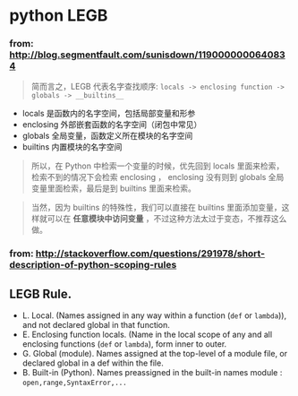# python LEGB #

### from: http://blog.segmentfault.com/sunisdown/1190000000640834


>简而言之，LEGB 代表名字查找顺序: ``locals -> enclosing function -> globals -> __builtins__``

* locals 是函数内的名字空间，包括局部变量和形参
* enclosing 外部嵌套函数的名字空间（闭包中常见）
* globals 全局变量，函数定义所在模块的名字空间
* builtins 内置模块的名字空间


>所以，在 Python 中检索一个变量的时候，优先回到 locals 里面来检索，检索不到的情况下会检索 enclosing ，
>enclosing 没有则到 globals 全局变量里面检索，最后是到 builtins 里面来检索。

>当然，因为 builtins 的特殊性，我们可以直接在 builtins 里面添加变量，这样就可以在 **任意模块中访问变量** ，不过这种方法太过于变态，不推荐这么做。


### from: http://stackoverflow.com/questions/291978/short-description-of-python-scoping-rules 

## LEGB Rule.

*  L. Local. (Names assigned in any way within a function (`def` or `lambda`)), and not declared global in that function.
*  E. Enclosing function locals. (Name in the local scope of any and all enclosing functions (`def` or `lambda`), form inner to outer.
*  G. Global (module). Names assigned at the top-level of a module file, or declared global in a def within the file.
*  B. Built-in (Python). Names preassigned in the built-in names module : ``open,range,SyntaxError,...``
